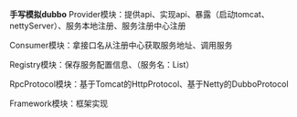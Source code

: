 **手写模拟dubbo**
Provider模块：提供api、实现api、暴露（启动tomcat、nettyServer）、服务本地注册、服务注册中心注册

Consumer模块：拿接口名从注册中心获取服务地址、调用服务

Registry模块：保存服务配置信息、（服务名：List<URL>）

RpcProtocol模块：基于Tomcat的HttpProtocol、基于Netty的DubboProtocol

Framework模块：框架实现